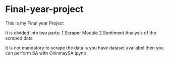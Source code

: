 # Final-year-project
This is my Final year Project

It is divided into two parts:
1.Scraper Module
2.Sentiment Analysis of the scraped data

It is not mandatory to scrape the data is you have dataset availabel then you can perform SA with ChinmaySA.ipynb 
